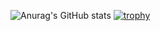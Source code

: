 ![Anurag's GitHub stats](https://github-readme-stats.vercel.app/api?username=KaV3R&show_icons=true&theme=radical)
[![trophy](https://github-profile-trophy.vercel.app/?username=KaV3R)](https://github.com/ryo-ma/github-profile-trophy)
